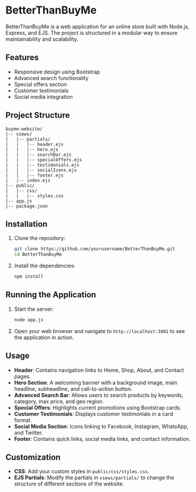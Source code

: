 # BetterThanBuyMe

BetterThanBuyMe is a web application for an online store built with Node.js, Express, and EJS. The project is structured in a modular way to ensure maintainability and scalability.

## Features

- Responsive design using Bootstrap
- Advanced search functionality
- Special offers section
- Customer testimonials
- Social media integration

## Project Structure

```
buyme-website/
|-- views/
|   |-- partials/
|   |   |-- header.ejs
|   |   |-- hero.ejs
|   |   |-- searchBar.ejs
|   |   |-- specialOffers.ejs
|   |   |-- testimonials.ejs
|   |   |-- socialIcons.ejs
|   |   |-- footer.ejs
|   |-- index.ejs
|-- public/
|   |-- css/
|   |   |-- styles.css
|-- app.js
|-- package.json
```

## Installation

1. Clone the repository:
    ```sh
    git clone https://github.com/yourusername/BetterThanBuyMe.git
    cd BetterThanBuyMe
    ```

2. Install the dependencies:
    ```sh
    npm install
    ```

## Running the Application

1. Start the server:
    ```sh
    node app.js
    ```

2. Open your web browser and navigate to `http://localhost:3001` to see the application in action.

## Usage

- **Header**: Contains navigation links to Home, Shop, About, and Contact pages.
- **Hero Section**: A welcoming banner with a background image, main headline, subheadline, and call-to-action button.
- **Advanced Search Bar**: Allows users to search products by keywords, category, max price, and geo region.
- **Special Offers**: Highlights current promotions using Bootstrap cards.
- **Customer Testimonials**: Displays customer testimonials in a card format.
- **Social Media Section**: Icons linking to Facebook, Instagram, WhatsApp, and Twitter.
- **Footer**: Contains quick links, social media links, and contact information.

## Customization

- **CSS**: Add your custom styles in `public/css/styles.css`.
- **EJS Partials**: Modify the partials in `views/partials/` to change the structure of different sections of the website.

